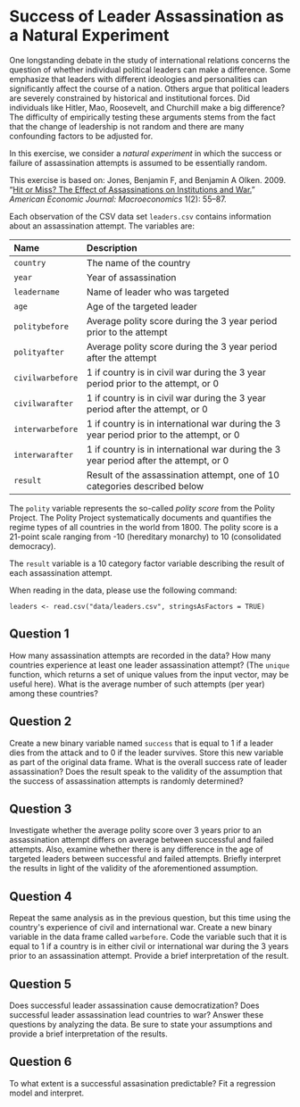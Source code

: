 
# Success of Leader Assassination as a Natural Experiment

One longstanding debate in the study of international relations
concerns the question of whether individual political leaders can make
a difference.  Some emphasize that leaders with different ideologies
and personalities can significantly affect the course of a nation.
Others argue that political leaders are severely constrained by
historical and institutional forces.  Did individuals like Hitler,
Mao, Roosevelt, and Churchill make a big difference?  The difficulty
of empirically testing these arguments stems from the fact that the
change of leadership is not random and there are many confounding
factors to be adjusted for.

In this exercise, we consider a *natural experiment* in which the
success or failure of assassination attempts is assumed to be
essentially random.

This exercise is based on:
Jones, Benjamin F, and Benjamin A Olken. 2009. “[Hit or Miss? 
 The Effect of Assassinations on Institutions and 
 War.](http://dx.doi.org/10.1257/mac.1.2.55)” 
 *American Economic Journal: Macroeconomics* 1(2): 55–87. 

Each observation of the CSV data set
`leaders.csv` contains information about an assassination
attempt.  The variables are:


| Name       | Description                                                |                                        
|:-----------|:---------------------------------------------------------- |
|`country`      |      The name of the country
|`year`     |          Year of assassination
|`leadername`  |        Name of leader who was targeted
|`age`       |         Age of the targeted leader
|`politybefore`  |      Average polity score during the 3 year period prior to the attempt
|`polityafter`   |     Average polity score during the 3 year period after the attempt
|`civilwarbefore`  |    1 if country is in civil war during the 3 year period prior to the attempt, or 0 
|`civilwarafter`  |    1 if country is in civil war during the 3 year period after the attempt, or 0
| `interwarbefore`  |    1 if country is in international war during the 3 year period prior to the attempt, or 0
|`interwarafter`  |    1 if country is in international war during the 3 year period after the attempt, or 0
|`result`        |     Result of the assassination attempt, one of 10 categories described below


The `polity` variable represents the so-called *polity score*
from the Polity Project.  The Polity Project systematically documents
and quantifies the regime types of all countries in the world from
1800.  The polity score is a 21-point scale ranging from -10
(hereditary monarchy) to 10 (consolidated democracy).  

The `result` variable is a 10 category factor variable describing
the result of each assassination attempt.

When reading in the data, please use the following command:

`leaders <- read.csv("data/leaders.csv", stringsAsFactors = TRUE)`

## Question 1

How many assassination attempts are recorded in the data?  How
many countries experience at least one leader assassination attempt?
(The `unique` function, which returns a set of unique values
from the input vector, may be useful here).  What is the average
number of such attempts (per year) among these countries?


## Question 2

Create a new binary variable named `success` that is equal
to 1 if a leader dies from the attack and to 0 if the leader
survives.  Store this new variable as part of the original data
frame.  What is the overall success rate of leader assassination?
Does the result speak to the validity of the assumption that the
success of assassination attempts is randomly determined?


## Question 3

Investigate whether the average polity score over 3 years prior
  to an assassination attempt differs on average between successful
  and failed attempts.  Also, examine whether there is any difference
  in the age of targeted leaders between successful and failed
  attempts.  Briefly interpret the results in light of the validity of
  the aforementioned assumption.

## Question 4

Repeat the same analysis as in the previous question, but this
  time using the country's experience of civil and international war.
  Create a new binary variable in the data frame called
  `warbefore`.  Code the variable such that it is equal to 1 if
  a country is in either civil or international war during the 3 years
  prior to an assassination attempt.  Provide a brief interpretation
  of the result.


## Question 5

Does successful leader assassination cause democratization?
  Does successful leader assassination lead countries to war?  Answer
  these questions by analyzing the data.  Be sure to state your
  assumptions and provide a brief interpretation of the results.


## Question 6

To what extent is a successful assasination predictable?  Fit a regression model and interpret.

